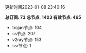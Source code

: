更新时间2023-01-08 23:40:16

**总订阅: 73**
**总节点: 1403**
**有效节点: 465**
- trojan节点: 104
- ss节点: 207
- v2ray节点: 153
- ssr节点: 1

